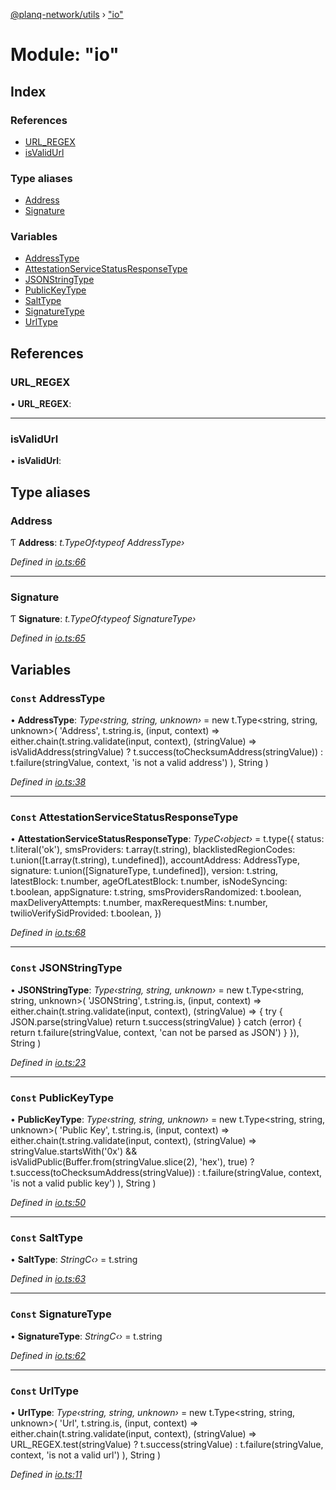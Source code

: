 [@planq-network/utils](../README.md) › ["io"](_io_.md)

# Module: "io"

## Index

### References

* [URL_REGEX](_io_.md#url_regex)
* [isValidUrl](_io_.md#isvalidurl)

### Type aliases

* [Address](_io_.md#address)
* [Signature](_io_.md#signature)

### Variables

* [AddressType](_io_.md#const-addresstype)
* [AttestationServiceStatusResponseType](_io_.md#const-attestationservicestatusresponsetype)
* [JSONStringType](_io_.md#const-jsonstringtype)
* [PublicKeyType](_io_.md#const-publickeytype)
* [SaltType](_io_.md#const-salttype)
* [SignatureType](_io_.md#const-signaturetype)
* [UrlType](_io_.md#const-urltype)

## References

###  URL_REGEX

• **URL_REGEX**:

___

###  isValidUrl

• **isValidUrl**:

## Type aliases

###  Address

Ƭ **Address**: *t.TypeOf‹typeof AddressType›*

*Defined in [io.ts:66](https://github.com/planq-network/planq-sdk/blob/master/packages/sdk/utils/src/io.ts#L66)*

___

###  Signature

Ƭ **Signature**: *t.TypeOf‹typeof SignatureType›*

*Defined in [io.ts:65](https://github.com/planq-network/planq-sdk/blob/master/packages/sdk/utils/src/io.ts#L65)*

## Variables

### `Const` AddressType

• **AddressType**: *Type‹string, string, unknown›* = new t.Type<string, string, unknown>(
  'Address',
  t.string.is,
  (input, context) =>
    either.chain(t.string.validate(input, context), (stringValue) =>
      isValidAddress(stringValue)
        ? t.success(toChecksumAddress(stringValue))
        : t.failure(stringValue, context, 'is not a valid address')
    ),
  String
)

*Defined in [io.ts:38](https://github.com/planq-network/planq-sdk/blob/master/packages/sdk/utils/src/io.ts#L38)*

___

### `Const` AttestationServiceStatusResponseType

• **AttestationServiceStatusResponseType**: *TypeC‹object›* = t.type({
  status: t.literal('ok'),
  smsProviders: t.array(t.string),
  blacklistedRegionCodes: t.union([t.array(t.string), t.undefined]),
  accountAddress: AddressType,
  signature: t.union([SignatureType, t.undefined]),
  version: t.string,
  latestBlock: t.number,
  ageOfLatestBlock: t.number,
  isNodeSyncing: t.boolean,
  appSignature: t.string,
  smsProvidersRandomized: t.boolean,
  maxDeliveryAttempts: t.number,
  maxRerequestMins: t.number,
  twilioVerifySidProvided: t.boolean,
})

*Defined in [io.ts:68](https://github.com/planq-network/planq-sdk/blob/master/packages/sdk/utils/src/io.ts#L68)*

___

### `Const` JSONStringType

• **JSONStringType**: *Type‹string, string, unknown›* = new t.Type<string, string, unknown>(
  'JSONString',
  t.string.is,
  (input, context) =>
    either.chain(t.string.validate(input, context), (stringValue) => {
      try {
        JSON.parse(stringValue)
        return t.success(stringValue)
      } catch (error) {
        return t.failure(stringValue, context, 'can not be parsed as JSON')
      }
    }),
  String
)

*Defined in [io.ts:23](https://github.com/planq-network/planq-sdk/blob/master/packages/sdk/utils/src/io.ts#L23)*

___

### `Const` PublicKeyType

• **PublicKeyType**: *Type‹string, string, unknown›* = new t.Type<string, string, unknown>(
  'Public Key',
  t.string.is,
  (input, context) =>
    either.chain(t.string.validate(input, context), (stringValue) =>
      stringValue.startsWith('0x') && isValidPublic(Buffer.from(stringValue.slice(2), 'hex'), true)
        ? t.success(toChecksumAddress(stringValue))
        : t.failure(stringValue, context, 'is not a valid public key')
    ),
  String
)

*Defined in [io.ts:50](https://github.com/planq-network/planq-sdk/blob/master/packages/sdk/utils/src/io.ts#L50)*

___

### `Const` SaltType

• **SaltType**: *StringC‹›* = t.string

*Defined in [io.ts:63](https://github.com/planq-network/planq-sdk/blob/master/packages/sdk/utils/src/io.ts#L63)*

___

### `Const` SignatureType

• **SignatureType**: *StringC‹›* = t.string

*Defined in [io.ts:62](https://github.com/planq-network/planq-sdk/blob/master/packages/sdk/utils/src/io.ts#L62)*

___

### `Const` UrlType

• **UrlType**: *Type‹string, string, unknown›* = new t.Type<string, string, unknown>(
  'Url',
  t.string.is,
  (input, context) =>
    either.chain(t.string.validate(input, context), (stringValue) =>
      URL_REGEX.test(stringValue)
        ? t.success(stringValue)
        : t.failure(stringValue, context, 'is not a valid url')
    ),
  String
)

*Defined in [io.ts:11](https://github.com/planq-network/planq-sdk/blob/master/packages/sdk/utils/src/io.ts#L11)*

